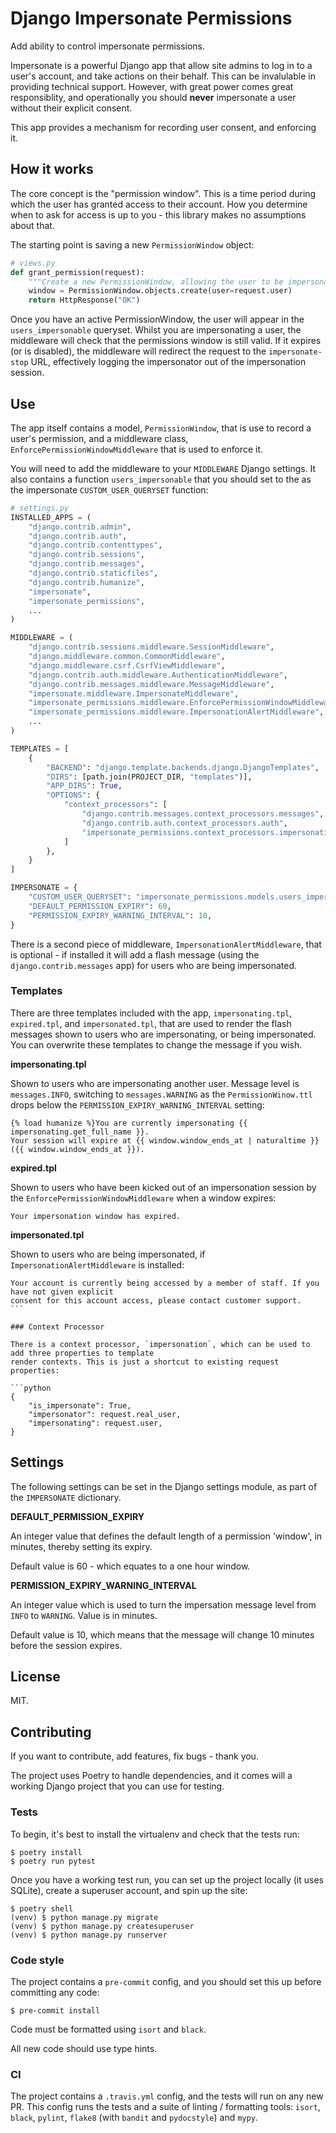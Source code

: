 # Django Impersonate Permissions

Add ability to control impersonate permissions.

Impersonate is a powerful Django app that allow site admins to log in to a user's account, and take
actions on their behalf. This can be invalulable in providing technical support. However, with great
power comes great responsiblity, and operationally you should **never** impersonate a user without
their explicit consent.

This app provides a mechanism for recording user consent, and enforcing it.

## How it works

The core concept is the "permission window". This is a time period during which the user has granted
access to their account. How you determine when to ask for access is up to you - this library makes
no assumptions about that.

The starting point is saving a new `PermissionWindow` object:

```python
# views.py
def grant_permission(request):
    """Create a new PermissionWindow, allowing the user to be impersonated."""
    window = PermissionWindow.objects.create(user=request.user)
    return HttpResponse("OK")
```

Once you have an active PermissionWindow, the user will appear in the `users_impersonable` queryset.
Whilst you are impersonating a user, the middleware will check that the permissions window is still
valid. If it expires (or is disabled), the middleware will redirect the request to the
`impersonate-stop` URL, effectively logging the impersonator out of the impersonation session.

## Use

The app itself contains a model, `PermissionWindow`, that is use to record a user's permission, and
a middleware class, `EnforcePermissionWindowMiddleware` that is used to enforce it.

You will need to add the middleware to your `MIDDLEWARE` Django settings. It also contains a
function `users_impersonable` that you should set to the as the impersonate `CUSTOM_USER_QUERYSET`
function:

```python
# settings.py
INSTALLED_APPS = (
    "django.contrib.admin",
    "django.contrib.auth",
    "django.contrib.contenttypes",
    "django.contrib.sessions",
    "django.contrib.messages",
    "django.contrib.staticfiles",
    "django.contrib.humanize",
    "impersonate",
    "impersonate_permissions",
    ...
)

MIDDLEWARE = (
    "django.contrib.sessions.middleware.SessionMiddleware",
    "django.middleware.common.CommonMiddleware",
    "django.middleware.csrf.CsrfViewMiddleware",
    "django.contrib.auth.middleware.AuthenticationMiddleware",
    "django.contrib.messages.middleware.MessageMiddleware",
    "impersonate.middleware.ImpersonateMiddleware",
    "impersonate_permissions.middleware.EnforcePermissionWindowMiddleware",
    "impersonate_permissions.middleware.ImpersonationAlertMiddleware",
    ...
)

TEMPLATES = [
    {
        "BACKEND": "django.template.backends.django.DjangoTemplates",
        "DIRS": [path.join(PROJECT_DIR, "templates")],
        "APP_DIRS": True,
        "OPTIONS": {
            "context_processors": [
                "django.contrib.messages.context_processors.messages",
                "django.contrib.auth.context_processors.auth",
                "impersonate_permissions.context_processors.impersonation",
            ]
        },
    }
]

IMPERSONATE = {
    "CUSTOM_USER_QUERYSET": "impersonate_permissions.models.users_impersonable",
    "DEFAULT_PERMISSION_EXPIRY": 60,
    "PERMISSION_EXPIRY_WARNING_INTERVAL": 10,
}
```

There is a second piece of middleware, `ImpersonationAlertMiddleware`, that is optional - if
installed it will add a flash message (using the `django.contrib.messages` app) for users who are
being impersonated.

### Templates

There are three templates included with the app, `impersonating.tpl`, `expired.tpl`, and
`impersonated.tpl`, that are used to render the flash messages shown to users who are impersonating,
or being impersonated. You can overwrite these templates to change the message if you wish.

**impersonating.tpl**

Shown to users who are impersonating another user. Message level is `messages.INFO`, switching to
`messages.WARNING` as the `PermissionWinow.ttl` drops below the `PERMISSION_EXPIRY_WARNING_INTERVAL`
setting:

```
{% load humanize %}You are currently impersonating {{ impersonating.get_full_name }}.
Your session will expire at {{ window.window_ends_at | naturaltime }} ({{ window.window_ends_at }}).
```

**expired.tpl**

Shown to users who have been kicked out of an impersonation session by the
`EnforcePermissionWindowMiddleware` when a window expires:

```
Your impersonation window has expired.
```

**impersonated.tpl**

Shown to users who are being impersonated, if `ImpersonationAlertMiddleware` is installed:

````
Your account is currently being accessed by a member of staff. If you have not given explicit
consent for this account access, please contact customer support.
```

### Context Processor

There is a context processor, `impersonation`, which can be used to add three properties to template
render contexts. This is just a shortcut to existing request properties:

```python
{
    "is_impersonate": True,
    "impersonator": request.real_user,
    "impersonating": request.user,
}
````

## Settings

The following settings can be set in the Django settings module, as part of the `IMPERSONATE`
dictionary.

**DEFAULT_PERMISSION_EXPIRY**

An integer value that defines the default length of a permission 'window', in minutes, thereby
setting its expiry.

Default value is 60 - which equates to a one hour window.

**PERMISSION_EXPIRY_WARNING_INTERVAL**

An integer value which is used to turn the impersation message level from `INFO` to `WARNING`. Value
is in minutes.

Default value is 10, which means that the message will change 10 minutes before the session expires.

## License

MIT.

## Contributing

If you want to contribute, add features, fix bugs - thank you.

The project uses Poetry to handle dependencies, and it comes will a working Django project that you
can use for testing.

### Tests

To begin, it's best to install the virtualenv and check that the tests run:

```shell
$ poetry install
$ poetry run pytest
```

Once you have a working test run, you can set up the project locally (it uses SQLite), create a
superuser account, and spin up the site:

```shell
$ poetry shell
(venv) $ python manage.py migrate
(venv) $ python manage.py createsuperuser
(venv) $ python manage.py runserver
```

### Code style

The project contains a `pre-commit` config, and you should set this up before committing any code:

```shell
$ pre-commit install
```

Code must be formatted using `isort` and `black`.

All new code should use type hints.

### CI

The project contains a `.travis.yml` config, and the tests will run on any new PR. This config runs
the tests and a suite of linting / formatting tools: `isort`, `black`, `pylint`, `flake8` (with
`bandit` and `pydocstyle`) and `mypy`.
